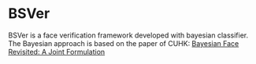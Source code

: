 BSVer
=====
BSVer is a face verification framework developed with bayesian classifier.
The Bayesian approach is based on the paper of CUHK: 
[Bayesian Face Revisited: A Joint Formulation](http://research.microsoft.com/en-us/um/people/jiansun/papers/eccv12_bayesianface.pdf)
